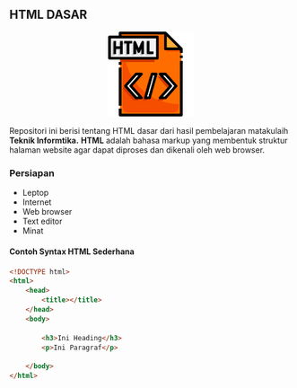 ## HTML DASAR
<img src='html-file.png' style='width:30%; margin-left:auto; margin-right:auto; display:block'> <br>
Repositori ini berisi tentang HTML dasar dari hasil pembelajaran matakulaih __Teknik Informtika.__ 
__HTML__ adalah bahasa markup yang membentuk struktur halaman website agar dapat diproses dan dikenali oleh web browser.
### Persiapan
<ul>
    <li>Leptop</li>
    <li>Internet</li>
    <li>Web browser</li>
    <li>Text editor</li>
    <li>Minat</li>
</ul>

#### Contoh Syntax HTML Sederhana

```html
<!DOCTYPE html>
<html>
    <head>
        <title></title>
    </head>
    <body>

        <h3>Ini Heading</h3>
        <p>Ini Paragraf</p>

    </body>
</html>
```
